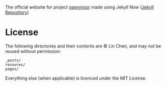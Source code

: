 The official website for project [openmoor](https://github.com/chen-lin/openmoor) made using Jekyll Now ([Jekyll Repository](http://www.jekyllnow.com))

# License
The following directories and their contents are &copy; Lin Chen, and may not be reused without permission:
```
_posts/
resoures/
pages/
```
Everything else (when applicable) is licenced under the MIT License.
